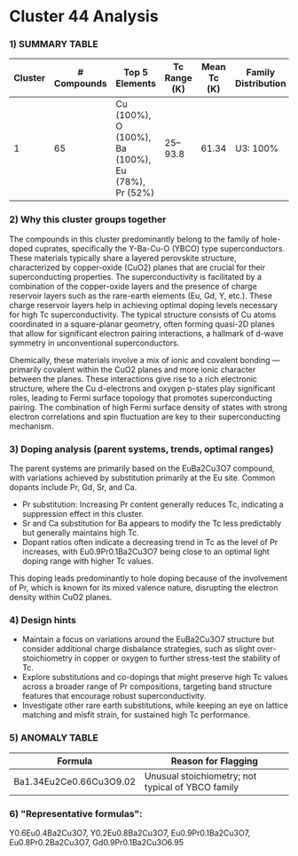 # Cluster 44  Analysis


### 1) SUMMARY TABLE

| Cluster | # Compounds | Top 5 Elements                         | Tc Range (K)  | Mean Tc (K) | Family Distribution | Notes                                              |
|---------|-------------|----------------------------------------|---------------|-------------|---------------------|-----------------------------------------------------|
| 1       | 65          | Cu (100%), O (100%), Ba (100%), Eu (78%), Pr (52%) | 25–93.8     | 61.34       | U3: 100%            | Mainly hole-doped cuprates; YBCO-like structures   |

### 2) Why this cluster groups together

The compounds in this cluster predominantly belong to the family of hole-doped cuprates, specifically the Y-Ba-Cu-O (YBCO) type superconductors. These materials typically share a layered perovskite structure, characterized by copper-oxide (CuO2) planes that are crucial for their superconducting properties. The superconductivity is facilitated by a combination of the copper-oxide layers and the presence of charge reservoir layers such as the rare-earth elements (Eu, Gd, Y, etc.). These charge reservoir layers help in achieving optimal doping levels necessary for high Tc superconductivity. The typical structure consists of Cu atoms coordinated in a square-planar geometry, often forming quasi-2D planes that allow for significant electron pairing interactions, a hallmark of d-wave symmetry in unconventional superconductors.

Chemically, these materials involve a mix of ionic and covalent bonding — primarily covalent within the CuO2 planes and more ionic character between the planes. These interactions give rise to a rich electronic structure, where the Cu d-electrons and oxygen p-states play significant roles, leading to Fermi surface topology that promotes superconducting pairing. The combination of high Fermi surface density of states with strong electron correlations and spin fluctuation are key to their superconducting mechanism.

### 3) Doping analysis (parent systems, trends, optimal ranges)

The parent systems are primarily based on the EuBa2Cu3O7 compound, with variations achieved by substitution primarily at the Eu site. Common dopants include Pr, Gd, Sr, and Ca. 

- Pr substitution: Increasing Pr content generally reduces Tc, indicating a suppression effect in this cluster.
- Sr and Ca substitution for Ba appears to modify the Tc less predictably but generally maintains high Tc.
- Dopant ratios often indicate a decreasing trend in Tc as the level of Pr increases, with Eu0.9Pr0.1Ba2Cu3O7 being close to an optimal light doping range with higher Tc values.
  
This doping leads predominantly to hole doping because of the involvement of Pr, which is known for its mixed valence nature, disrupting the electron density within CuO2 planes. 

### 4) Design hints

- Maintain a focus on variations around the EuBa2Cu3O7 structure but consider additional charge disbalance strategies, such as slight over-stoichiometry in copper or oxygen to further stress-test the stability of Tc.
- Explore substitutions and co-dopings that might preserve high Tc values across a broader range of Pr compositions, targeting band structure features that encourage robust superconductivity.
- Investigate other rare earth substitutions, while keeping an eye on lattice matching and misfit strain, for sustained high Tc performance.

### 5) ANOMALY TABLE

| Formula              | Reason for Flagging                               |
|----------------------|---------------------------------------------------|
| Ba1.34Eu2Ce0.66Cu3O9.02 | Unusual stoichiometry; not typical of YBCO family |

### 6) "Representative formulas": 
Y0.6Eu0.4Ba2Cu3O7, Y0.2Eu0.8Ba2Cu3O7, Eu0.9Pr0.1Ba2Cu3O7, Eu0.8Pr0.2Ba2Cu3O7, Gd0.9Pr0.1Ba2Cu3O6.95